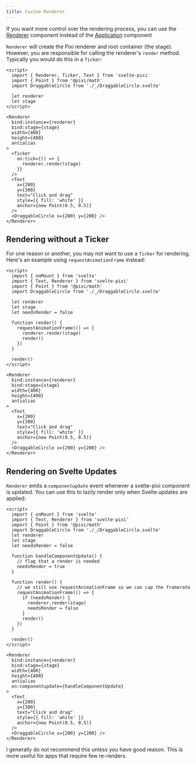 ```yaml
---
title: Custom Renderer
---
```


If you want more control over the rendering process, you can use the [Renderer](/docs/components/renderer) component instead of the [Application](/docs/components/application) component

`Renderer` will create the Pixi renderer and root container (the stage). However, you are responsible for calling the renderer's `render` method. Typically you would do this in a `Ticker`:

```svelte example csr
<script>
  import { Renderer, Ticker, Text } from 'svelte-pixi'
  import { Point } from '@pixi/math'
  import DraggableCircle from './_/DraggableCircle.svelte'

  let renderer
  let stage
</script>

<Renderer
  bind:instance={renderer}
  bind:stage={stage}
  width={400}
  height={400}
  antialias
>
  <Ticker
    on:tick={() => {
      renderer.render(stage)
    }}
  />
  <Text
    x={200}
    y={300}
    text="Click and drag"
    style={{ fill: 'white' }}
    anchor={new Point(0.5, 0.5)}
  />
  <DraggableCircle x={200} y={200} />
</Renderer>
```

## Rendering without a Ticker

For one reason or another, you may not want to use a `Ticker` for rendering. Here's an example using `requestAnimationFrame` instead:

```svelte example csr
<script>
  import { onMount } from 'svelte'
  import { Text, Renderer } from 'svelte-pixi'
  import { Point } from '@pixi/math'
  import DraggableCircle from './_/DraggableCircle.svelte'

  let renderer
  let stage
  let needsRender = false

  function render() {
    requestAnimationFrame(() => {
      renderer.render(stage)
      render()
    })
  }

  render()
</script>

<Renderer
  bind:instance={renderer}
  bind:stage={stage}
  width={400}
  height={400}
  antialias
>
  <Text
    x={200}
    y={300}
    text="Click and drag"
    style={{ fill: 'white' }}
    anchor={new Point(0.5, 0.5)}
  />
  <DraggableCircle x={200} y={200} />
</Renderer>

```

## Rendering on Svelte Updates

`Renderer` emits a `componentupdate` event whenever a svelte-pixi component is updated. You can use this to lazily render only when Svelte updates are applied:

```svelte example csr
<script>
  import { onMount } from 'svelte'
  import { Text, Renderer } from 'svelte-pixi'
  import { Point } from '@pixi/math'
  import DraggableCircle from './_/DraggableCircle.svelte'
  let renderer
  let stage
  let needsRender = false

  function handleComponentUpdate() {
    // flag that a render is needed
    needsRender = true
  }

  function render() {
    // we still use requestAnimationFrame so we can cap the framerate
    requestAnimationFrame(() => {
      if (needsRender) {
        renderer.render(stage)
        needsRender = false
      }
      render()
    })
  }

  render()
</script>

<Renderer
  bind:instance={renderer}
  bind:stage={stage}
  width={400}
  height={400}
  antialias
  on:componentupdate={handleComponentUpdate}
>
  <Text
    x={200}
    y={300}
    text="Click and drag"
    style={{ fill: 'white' }}
    anchor={new Point(0.5, 0.5)}
  />
  <DraggableCircle x={200} y={200} />
</Renderer>
```

I generally do not recommend this unless you have good reason. This is more useful for apps that require few re-renders.
